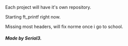 Each project will have it's own repository.

Starting ft_printf right now.

Missing most headers, will fix norme once i go to school.

##### Made by Serial3.
